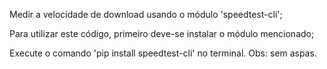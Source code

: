 Medir a velocidade de download usando o módulo 'speedtest-cli';

Para utilizar este código, primeiro deve-se instalar o módulo mencionado;

Execute o comando 'pip install speedtest-cli' no terminal. Obs: sem aspas.
